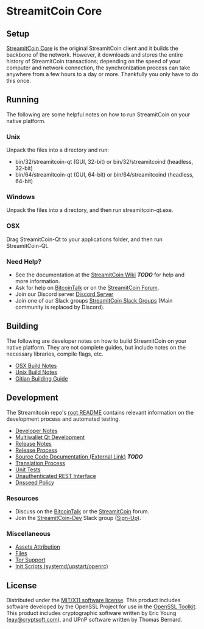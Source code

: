 StreamitCoin Core
=====================

Setup
---------------------
[StreamitCoin Core](http://streamitcoin.org/wallet) is the original StreamitCoin client and it builds the backbone of the network. However, it downloads and stores the entire history of StreamitCoin transactions; depending on the speed of your computer and network connection, the synchronization process can take anywhere from a few hours to a day or more. Thankfully you only have to do this once.

Running
---------------------
The following are some helpful notes on how to run StreamitCoin on your native platform.

### Unix

Unpack the files into a directory and run:

- bin/32/streamitcoin-qt (GUI, 32-bit) or bin/32/streamitcoind (headless, 32-bit)
- bin/64/streamitcoin-qt (GUI, 64-bit) or bin/64/streamitcoind (headless, 64-bit)

### Windows

Unpack the files into a directory, and then run streamitcoin-qt.exe.

### OSX

Drag StreamitCoin-Qt to your applications folder, and then run StreamitCoin-Qt.

### Need Help?

* See the documentation at the [StreamitCoin Wiki](https://en.bitcoin.it/wiki/Main_Page) ***TODO***
for help and more information.
* Ask for help on [BitcoinTalk](https://bitcointalk.org/index.php?topic=1262920.0) or on the [StreamitCoin Forum](http://forum.streamitcoin.org/).
* Join our Discord server [Discord Server](https://discord.streamitcoin.org)
* Join one of our Slack groups [StreamitCoin Slack Groups](https://streamitcoin.org/slack-logins/) (Main community is replaced by Discord).

Building
---------------------
The following are developer notes on how to build StreamitCoin on your native platform. They are not complete guides, but include notes on the necessary libraries, compile flags, etc.

- [OSX Build Notes](build-osx.md)
- [Unix Build Notes](build-unix.md)
- [Gitian Building Guide](gitian-building.md)

Development
---------------------
The Streamitcoin repo's [root README](https://github.com/StreamitCoin-Project/StreamitCoin/blob/master/README.md) contains relevant information on the development process and automated testing.

- [Developer Notes](developer-notes.md)
- [Multiwallet Qt Development](multiwallet-qt.md)
- [Release Notes](release-notes.md)
- [Release Process](release-process.md)
- [Source Code Documentation (External Link)](https://dev.visucore.com/bitcoin/doxygen/) ***TODO***
- [Translation Process](translation_process.md)
- [Unit Tests](unit-tests.md)
- [Unauthenticated REST Interface](REST-interface.md)
- [Dnsseed Policy](dnsseed-policy.md)

### Resources

* Discuss on the [BitcoinTalk](https://bitcointalk.org/index.php?topic=1262920.0) or the [StreamitCoin](http://forum.streamitcoin.org/) forum.
* Join the [StreamitCoin-Dev](https://streamitcoin-dev.slack.com/) Slack group ([Sign-Up](https://streamitcoin-dev.herokuapp.com/)).

### Miscellaneous
- [Assets Attribution](assets-attribution.md)
- [Files](files.md)
- [Tor Support](tor.md)
- [Init Scripts (systemd/upstart/openrc)](init.md)

License
---------------------
Distributed under the [MIT/X11 software license](http://www.opensource.org/licenses/mit-license.php).
This product includes software developed by the OpenSSL Project for use in the [OpenSSL Toolkit](https://www.openssl.org/). This product includes
cryptographic software written by Eric Young ([eay@cryptsoft.com](mailto:eay@cryptsoft.com)), and UPnP software written by Thomas Bernard.
